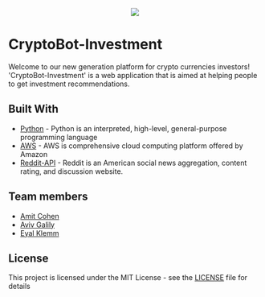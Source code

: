 <div align="center">

![](static/images/CryptoBot-Investment-logo.jpg)

</div>

# CryptoBot-Investment

Welcome to our new generation platform for crypto currencies investors!
'CryptoBot-Investment' is a web application that is aimed at helping people to get investment recommendations.


## Built With

* [Python](https://www.python.org/) - Python is an interpreted, high-level, general-purpose programming language
* [AWS](https://www.vagrantup.com/) - AWS is comprehensive cloud computing platform offered by Amazon
* [Reddit-API](https://www.reddit.com/) - Reddit is an American social news aggregation, content rating, and discussion website. 


## Team members

* [Amit Cohen](https://github.com/amitCohen2)
* [Aviv Galily](https://github.com/AvivGalily)
* [Eyal Klemm](https://github.com/eyalklemm)


## License

This project is licensed under the MIT License - see the [LICENSE](LICENSE) file for details
